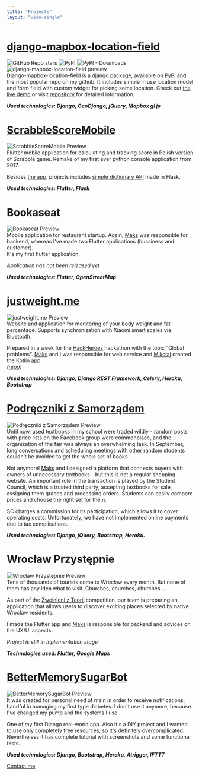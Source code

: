 ```yaml
---
title: "Projects"
layout: "wide-single"
---
```

# [django-mapbox-location-field](https://github.com/Simon-the-Shark/django-mapbox-location-field)
![GitHub Repo stars](https://img.shields.io/github/stars/simon-the-shark/django-mapbox-location-field?style=social)
 ![PyPI](https://img.shields.io/pypi/v/django-mapbox-location-field.svg)
![PyPI - Downloads](https://img.shields.io/pypi/dm/django-mapbox-location-field)  
![django-mapbox-location-field preview](/projects/django-mapbox-location-field.png)  
Django-mapbox-location-field is a django package, available on [PyPi](https://pypi.org/project/django-mapbox-location-field/) and the most popular repo on my github. It includes simple in use location model and form field with custom widget for picking some location. Check out [the live demo](https://django-mapbox-location-field.herokuapp.com) or visit [repository](https://github.com/Simon-the-Shark/django-mapbox-location-field) for detailed information.

***Used technologies: Django, GeoDjango, jQuery, Mapbox gl js***

# [ScrabbleScoreMobile](https://github.com/Simon-the-Shark/ScrabbleScoreMobile)
![ScrabbleScoreMobile Preview](/projects/scrabblescoremobile.png)  
Flutter mobile application for calculating and tracking score in Polish version of Scrabble game. Remake of my first ever python console application from 2017.  

Besides [the app](https://github.com/Simon-the-Shark/ScrabbleScoreMobile), projects includes [simple dictionary API](https://github.com/Simon-the-Shark/ScrabbleScoreBackend) made in Flask.    

***Used technologies: Flutter, Flask***

# Bookaseat
![Bookaseat Preview](/projects/bookaseat.png)  
Mobile application for restaurant startup. Again, [Maks](https://skica.dev) was responsible for backend, whereas I've made two Flutter applications (bussiness and customer).  
It's my first flutter application.

*Application has not been released yet*

***Used technologies: Flutter, OpenStreetMap***

# [justweight.me](https://justweight-me.herokuapp.com)
![justweight.me Preview](/projects/justweightme.png)  
Website and application for monitoring of your body weight and fat percentage. Supports synchronization with Xiaomi smart scales via Bluetooth.  

Prepared in a week for the [HackHeroes](http://hackheroes.pl) hackathon with the topic “Global problems”. [Maks](https://skica.dev) and I was responsible for web service and [Mikołaj](https://rodkiewi.cz) created the Kotlin app.   
*([repo](https://github.com/alopwr/justweight.me))*
                                                                              
***Used technologies: Django, Django REST Framework, Celery, Heroku, Bootstrap***

# [Podręczniki z Samorządem](https://podreczniki.skica.dev)

![Podręczniki z Samorządem Preview](/projects/podreczniki.png)  
Until now, used textbooks in my school were traded wildly - random posts with price lists on the Facebook group were commonplace, and the organization of the fair was always an overwhelming task. In September, long conversations and scheduling meetings with other random students couldn’t be avoided to get the whole set of books.

Not anymore! [Maks](https://skica.dev) and I designed a platform that connects buyers with owners of unnecessary textbooks - but this is not a regular shopping website. An important role in the transaction is played by the Student Council, which is a trusted third party, accepting textbooks for sale, assigning them grades and processing orders. Students can easily compare prices and choose the right set for them.

SC charges a commission for its participation, which allows it to cover operating costs. Unfortunately, we have not implemented online payments due to tax complications.

***Used technologies: Django, jQuery, Bootstrap, Heroku.***

# Wrocław Przystępnie
![Wrocław Przystępnie Preview](/projects/wroclaw-przystepnie.png)  
Tens of thousands of tourists come to Wrocław every month. But none of them has any idea what to visit. Churches, churches, churches …

As part of the [Zwolnieni z Teorii](https://zwolnienizteorii.pl/) competition, our team is preparing an application that allows users to discover exciting places selected by native Wrocław residents.

I made the Flutter app and [Maks](https://skica.dev) is responsible for backend and advices on the UX/UI aspects.

*Project is still in inplementation stage*  

***Technologies used: Flutter, Google Maps***

# [BetterMemorySugarBot](https://github.com/Simon-the-Shark/BetterMemorySugarBot)
![BetterMemorySugarBot Preview](/projects/bettermemorysugarbot.png)  
It was created for personal need of main in order to receive notifications, handful in managing my first type diabetes. I don't use it anymore, because I've changed my pump and the systems I use.   

One of my first Django real-world app. Also it's a DIY project and I wanted to use only completely free resources, so it's definitely overcomplicated. Nevertheless it has complete tutorial with screenshots and some functional tests.

***Used technologies: Django, Bootstrap, Heroku, Atrigger, IFTTT***

[Contact me](mailto:kontakt@kowalinski.dev)
